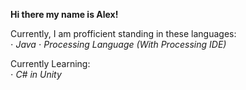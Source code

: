 **Hi there my name is Alex!**

Currently, I am profficient standing in these languages:  
⋅ *Java*
⋅ *Processing Language (With Processing IDE)*  
  
  
Currently Learning:  
⋅ *C# in Unity*

